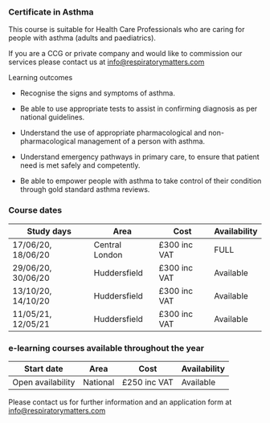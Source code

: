 ### Certificate in Asthma

This course is suitable for Health Care Professionals who are caring for people with asthma (adults and paediatrics). 

If you are a CCG or private company and would like to commission our services please contact us at info@respiratorymatters.com

Learning outcomes

* Recognise the signs and symptoms of asthma.

* Be able to use appropriate tests to assist in confirming diagnosis as per national guidelines.

* Understand the use of appropriate pharmacological and non-pharmacological management of a person with asthma.

* Understand emergency pathways in primary care, to ensure that patient need is met safely and competently.

* Be able to empower people with asthma to take control of their condition through gold standard asthma reviews.

### Course dates

|Study days          |	Area          | Cost       | Availability|
|--------------------|---------------|-------------|-------------
| 17/06/20, 18/06/20 | Central London| £300 inc VAT| FULL        |
| 29/06/20, 30/06/20 | Huddersfield  | £300 inc VAT| Available   |
| 13/10/20, 14/10/20 | Huddersfield  | £300 inc VAT| Available   |
| 11/05/21, 12/05/21 | Huddersfield  | £300 inc VAT| Available   |

### e-learning courses available throughout the year

|Start date          |	Area          | Cost        | Availability|
|--------------------|----------------|-------------|-------------
| Open availability  | National       | £250 inc VAT| Available   |


Please contact us for further information and an application form at info@respiratorymatters.com
